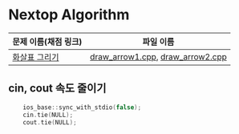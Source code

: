 # Nextop Algorithm

| 문제 이름(채점 링크) | 파일 이름 |
| ----------------- | ------ |
| [화살표 그리기](https://www.acmicpc.net/problem/15975) | [draw_arrow1.cpp](https://github.com/sunjbs/NextopAlgorithm/blob/master/draw_arrow1.cpp), [draw_arrow2.cpp](https://github.com/sunjbs/NextopAlgorithm/blob/master/draw_arrow2.cpp) |


## cin, cout 속도 줄이기
``` c++
    ios_base::sync_with_stdio(false);
    cin.tie(NULL);
    cout.tie(NULL);
```